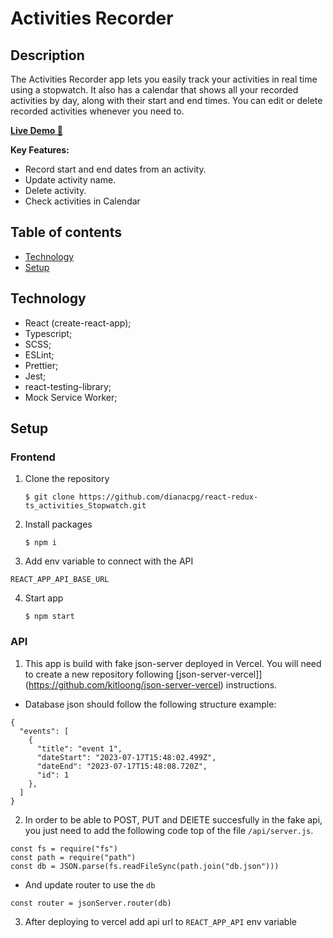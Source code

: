 # Activities Recorder

## Description

The Activities Recorder app lets you easily track your activities in real time using a stopwatch. It also has a calendar that shows all your recorded activities by day, along with their start and end times. You can edit or delete recorded activities whenever you need to.

[**Live Demo 🚀**](https://task-recorder-axhs.onrender.com/)

**Key Features:**

- Record start and end dates from an activity.
- Update activity name.
- Delete activity.
- Check activities in Calendar

## Table of contents

- [Technology](#technology)
- [Setup](#setup)

## Technology

- React (create-react-app);
- Typescript;
- SCSS;
- ESLint;
- Prettier;
- Jest;
- react-testing-library;
- Mock Service Worker;

## Setup

### Frontend

1. Clone the repository
   ```
   $ git clone https://github.com/dianacpg/react-redux-ts_activities_Stopwatch.git
   ```
2. Install packages
   ```
   $ npm i
   ```
3. Add env variable to connect with the API

```
REACT_APP_API_BASE_URL
```

4. Start app
   ```
   $ npm start
   ```

### API

1. This app is build with fake json-server deployed in Vercel. You will need to create a new repository following [json-server-vercel]](https://github.com/kitloong/json-server-vercel) instructions.

- Database json should follow the following structure example:

```
{
  "events": [
    {
      "title": "event 1",
      "dateStart": "2023-07-17T15:48:02.499Z",
      "dateEnd": "2023-07-17T15:48:08.720Z",
      "id": 1
    },
  ]
}
```

2. In order to be able to POST, PUT and DElETE succesfully in the fake api, you just need to add the following code top of the file `/api/server.js`.

```
const fs = require("fs")
const path = require("path")
const db = JSON.parse(fs.readFileSync(path.join("db.json")))
```

- And update router to use the `db`

```
const router = jsonServer.router(db)
```

3. After deploying to vercel add api url to `REACT_APP_API` env variable
